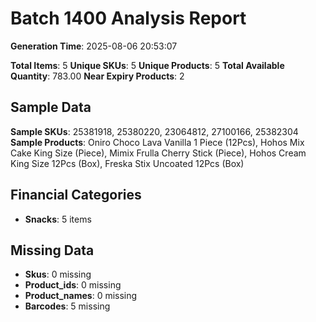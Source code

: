 # Batch 1400 Analysis Report

**Generation Time**: 2025-08-06 20:53:07

**Total Items**: 5
**Unique SKUs**: 5
**Unique Products**: 5
**Total Available Quantity**: 783.00
**Near Expiry Products**: 2

## Sample Data
**Sample SKUs**: 25381918, 25380220, 23064812, 27100166, 25382304
**Sample Products**: Oniro Choco Lava Vanilla 1 Piece (12Pcs), Hohos Mix Cake King Size (Piece), Mimix Frulla Cherry Stick (Piece), Hohos Cream King Size 12Pcs (Box), Freska Stix Uncoated 12Pcs (Box)

## Financial Categories
- **Snacks**: 5 items

## Missing Data
- **Skus**: 0 missing
- **Product_ids**: 0 missing
- **Product_names**: 0 missing
- **Barcodes**: 5 missing
